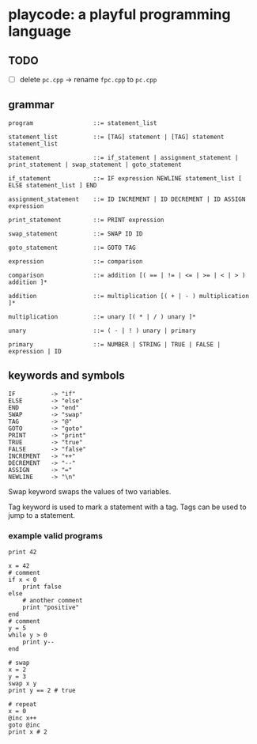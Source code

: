 # playcode: a playful programming language

## TODO

- [ ] delete `pc.cpp` -> rename `fpc.cpp` to `pc.cpp`

## grammar

    program                 ::= statement_list

    statement_list          ::= [TAG] statement | [TAG] statement statement_list

    statement               ::= if_statement | assignment_statement | print_statement | swap_statement | goto_statement

    if_statement            ::= IF expression NEWLINE statement_list [ ELSE statement_list ] END

    assignment_statement    ::= ID INCREMENT | ID DECREMENT | ID ASSIGN expression

    print_statement         ::= PRINT expression

    swap_statement          ::= SWAP ID ID

    goto_statement          ::= GOTO TAG

    expression              ::= comparison

    comparison              ::= addition [( == | != | <= | >= | < | > ) addition ]*

    addition                ::= multiplication [( + | - ) multiplication ]*

    multiplication          ::= unary [( * | / ) unary ]*

    unary                   ::= ( - | ! ) unary | primary

    primary                 ::= NUMBER | STRING | TRUE | FALSE | expression | ID

## keywords and symbols

    IF          -> "if"
    ELSE        -> "else"
    END         -> "end"
    SWAP        -> "swap"
    TAG         -> "@"
    GOTO        -> "goto"
    PRINT       -> "print"
    TRUE        -> "true"
    FALSE       -> "false"
    INCREMENT   -> "++"
    DECREMENT   -> "--"
    ASSIGN      -> "="
    NEWLINE     -> "\n"

Swap keyword swaps the values of two variables.

Tag keyword is used to mark a statement with a tag. Tags can be used to jump to a statement.

### example valid programs

```
print 42
```

```
x = 42
# comment
if x < 0
    print false
else
    # another comment
    print "positive"
end
# comment
y = 5
while y > 0
    print y--
end
```

```
# swap
x = 2
y = 3
swap x y
print y == 2 # true
```

```
# repeat
x = 0
@inc x++
goto @inc
print x # 2
```
